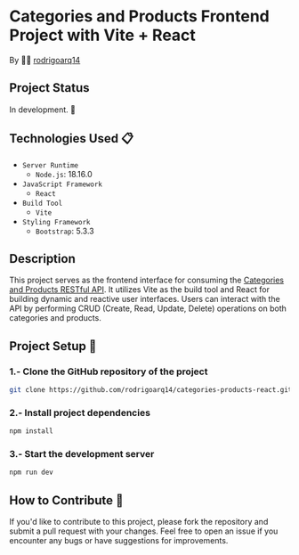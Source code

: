 # Categories and Products Frontend Project with Vite + React

By 👨‍💻 [rodrigoarq14](https://github.com/rodrigoarq14)

## Project Status

In development. 🚀

## Technologies Used 📋

* `Server Runtime`
    * `Node.js`: 18.16.0
* `JavaScript Framework`
    * `React`
* `Build Tool`
    * `Vite`
* `Styling Framework`
    * `Bootstrap`: 5.3.3

## Description

This project serves as the frontend interface for consuming the [Categories and Products RESTful API](https://github.com/rodrigoarq14/api-categories-products). It utilizes Vite as the build tool and React for building dynamic and reactive user interfaces. Users can interact with the API by performing CRUD (Create, Read, Update, Delete) operations on both categories and products.

## Project Setup 🚀

### 1.- Clone the GitHub repository of the project
```bash
git clone https://github.com/rodrigoarq14/categories-products-react.git
```

### 2.- Install project dependencies
```bash
npm install
```

### 3.- Start the development server
```bash
npm run dev
```

## How to Contribute 🫱

If you'd like to contribute to this project, please fork the repository and submit a pull request with your changes. Feel free to open an issue if you encounter any bugs or have suggestions for improvements.